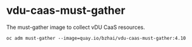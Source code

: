 # vdu-caas-must-gather

The must-gather image to collect vDU CaaS resources.

```shell
oc adm must-gather --image=quay.io/bzhai/vdu-caas-must-gather:4.10
```
